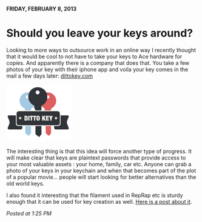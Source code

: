 **FRIDAY, FEBRUARY 8, 2013**

Should you leave your keys around?
=================

Looking to more ways to outsource work in an online way I recently thought that it would be cool to not have to take your keys to Ace hardware for copies.
And apparently there is a company that does that.
You take a few photos of your key with their iphone app and voila your key comes in the mail a few days later: [dittokey.com](http://dittokey.com/)

![Alt text](images/logo.png)

The interesting thing is that this idea will force another type of progress.
It will make clear that keys are plaintext passwords that provide access to your most valuable assets : your home, family, car etc.
Anyone can grab a photo of your keys in your keychain and when that becomes part of the plot of a popular movie... people will start looking for better alternatives than the old world keys.

I also found it interesting that the filament used in RepRap etc is sturdy enough that it can be used for key creation as well. [Here is a post about it](http://lifehacker.com/5120596/get-replacement-keys-cut-from-a-digital-photo).

_Posted at  1:25 PM_